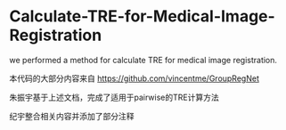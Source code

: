 # Calculate-TRE-for-Medical-Image-Registration
we performed a method for calculate TRE for medical image registration.

本代码的大部分内容来自 https://github.com/vincentme/GroupRegNet

朱振宇基于上述文档，完成了适用于pairwise的TRE计算方法

纪宇整合相关内容并添加了部分注释

